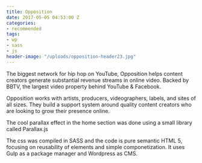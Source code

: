 ```yaml
---
title: Opposition
date: 2017-05-05 04:53:00 Z
categories:
- recommended
tags:
- wp
- sass
- js
header-image: "/uploads/opposition-header23.jpg"
---
```


The biggest network for hip hop on YouTube, Opposition helps content creators generate substantial revenue streams in online video. Backed by BBTV, the largest video property behind YouTube & Facebook.

Opposition works with artists, producers, videographers, labels, and sites of all sizes. They build a support system around quality content creators who are looking to grow their presence online.

The cool parallax effect in the home section was done  using a small library called Parallax.js

The css was compiled in SASS and the code is pure semantic HTML 5, focusing on reusability of elements and simple componetization. It uses Gulp as a package manager and Wordpress as CMS.